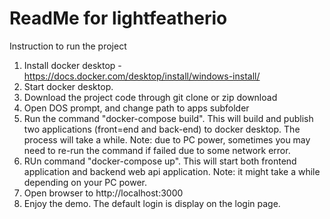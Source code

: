# ReadMe for lightfeatherio

Instruction to run the project

1. Install docker desktop - https://docs.docker.com/desktop/install/windows-install/
2. Start docker desktop.
3. Download the project code through git clone or zip download
4. Open DOS prompt, and change path to apps subfolder
5. Run the command "docker-compose build". This will build and publish two applications (front=end and back-end) to docker desktop. The process will take a while. Note: due to PC power, sometimes you may need to re-run the command if failed due to some network error.
6. RUn command "docker-compose up". This will start both frontend application and backend web api application. Note: it might take a while depending on your PC power.
7. Open browser to http://localhost:3000
8. Enjoy the demo. The default login is display on the login page.

